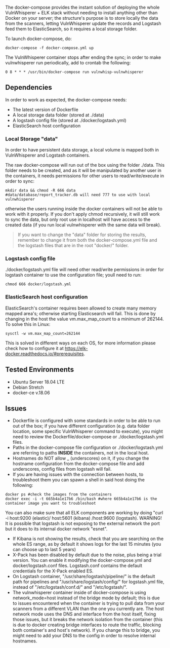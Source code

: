 The docker-compose provides the instant solution of deploying the whole VulnWhisperer + ELK stack without needing to install anything other than Docker on your server; the structure's purpose is to store locally the data from the scanners, letting VulnWhisperer update the records and Logstash feed them to ElasticSearch, so it requires a local storage folder.

To launch docker-compose, do:
```shell
docker-compose -f docker-compose.yml up
```

The VulnWhisperer container stops after ending the sync; in order to make vulnwhisperer run periodically, add to crontab the following:
```shell
0 8 * * * /usr/bin/docker-compose run vulnwhisp-vulnwhisperer
```

## Dependencies
In order to work as expected, the docker-compose needs:
- The latest version of Dockerfile
- A local storage data folder (stored at ./data)
- A logstash config file (stored at ./docker/logstash.yml)
- ElasticSearch host configuration

### Local Storage "data"
In order to have persistent data storage, a local volume is mapped both in VulnWhisperer and Logstash containers.

The raw docker-compose will run out of the box using the folder ./data. This folder needs to be created, and as it will be manipulated by another user in the containers, it needs permissions for other users to read/write/execute in order to sync:

```shell
mkdir data && chmod -R 666 data 
#data/database/report_tracker.db will need 777 to use with local vulnwhisperer
```
otherwise the users running inside the docker containers will not be able to work with it properly. If you don't apply chmod recursively, it will still work to sync the data, but only root use in localhost will have access to the created data (if you run local vulnwhisperer with the same data will break).
> If you want to change the "data" folder for storing the results, remember to change it from both the docker-compose.yml file and the logstash files that are in the root "docker/" folder.

### Logstash config file
./docker/logstash.yml file will need other read/write permissions in order for logstash container to use the configuration file; youll need to run:
```shell
chmod 666 docker/logstash.yml
```

### ElasticSearch host configuration
ElasticSearch's container requires been allowed to create many memory mapped area's; otherwise starting Elasticsearch will fail. This is done by changing in the host the value vm.max_map_count to a minimum of 262144.
To solve this in Linux:
```shell
sysctl -w vm.max_map_count=262144
```

This is solved in different ways on each OS, for more information please check how to configure it at https://elk-docker.readthedocs.io/#prerequisites.

## Tested Environments
* Ubuntu Server 18.04 LTE
* Debian Stretch
* docker-ce v.18.06

## Issues

* Dockerfile is configured with some standards in order to be able to run out of the box; if you have different configuration (e.g. data folder location, some specific VulnWhisperer command to execute), you might need to review the Dockerfile/docker-compose or ./docker/logstash.yml files.
* Paths in the docker-compose file configuration or ./docker/logstash.yml are referring to paths **INSIDE** the containers, not in the local host.
* Hostnames do NOT allow _ (underscores) on it, if you change the hostname configuration from the docker-compose file and add underscores, config files from logstash will fail.
* If you are having issues with the connection between hosts, to troubleshoot them you can spawn a shell in said host doing the following:
```shell
docker ps #check the images from the containers
docker exec -i -t 665b4a1e17b6 /bin/bash #where 665b4a1e17b6 is the container image you want to troubleshoot
```
You can also make sure that all ELK components are working by doing "curl -i host:9200 (elastic)/ host:5601 (kibana) /host:9600 (logstash). WARNING! It is possible that logstash is not exposing to the external network the port but it does to its internal docker network "esnet".
* If Kibana is not showing the results, check that you are searching on the whole ES range, as by default it shows logs for the last 15 minutes (you can choose up to last 5 years)
* X-Pack has been disabled by default due to the noise, plus being a trial version. You can enable it modifying the docker-compose.yml and docker/logstash.conf files. Logstash.conf contains the default credentials for the X-Pack enabled ES.
* On Logstash container, "/usr/share/logstash/pipeline/" is the default path for pipelines and "/usr/share/logstash/config/" for logstash.yml file, instead of "/etc/logstash/conf.d/" and "/etc/logstash/".
* The vulnwhisperer container inside of docker-compose is using network_mode=host instead of the bridge mode by default; this is due to issues encountered when the container is trying to pull data from your scanners from a different VLAN than the one you currently are. The host network mode uses the DNS and interface from the host itself, fixing those issues, but it breaks the network isolation from the container (this is due to docker creating bridge interfaces to route the traffic, blocking both container's and host's network). If you change this to bridge, you might need to add your DNS to the config in order to resolve internal hostnames.
